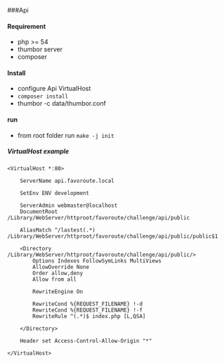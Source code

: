###Api

#### Requirement

- php >= 54
- thumbor server
- composer


#### Install

- configure Api VirtualHost
- `composer install`
- thumbor -c data/thumbor.conf

#### run

- from root folder run `make -j init`

##### VirtualHost example

```
<VirtualHost *:80>

    ServerName api.favoroute.local

    SetEnv ENV development

    ServerAdmin webmaster@localhost
    DocumentRoot /Library/WebServer/httproot/favoroute/challenge/api/public

    AliasMatch ^/lastest(.*) /Library/WebServer/httproot/favoroute/challenge/api/public/public$1

    <Directory /Library/WebServer/httproot/favoroute/challenge/api/public/>
        Options Indexes FollowSymLinks MultiViews
        AllowOverride None
        Order allow,deny
        Allow from all

        RewriteEngine On

        RewriteCond %{REQUEST_FILENAME} !-d
        RewriteCond %{REQUEST_FILENAME} !-f
        RewriteRule ^(.*)$ index.php [L,QSA]

    </Directory>

    Header set Access-Control-Allow-Origin "*"

</VirtualHost>
```
